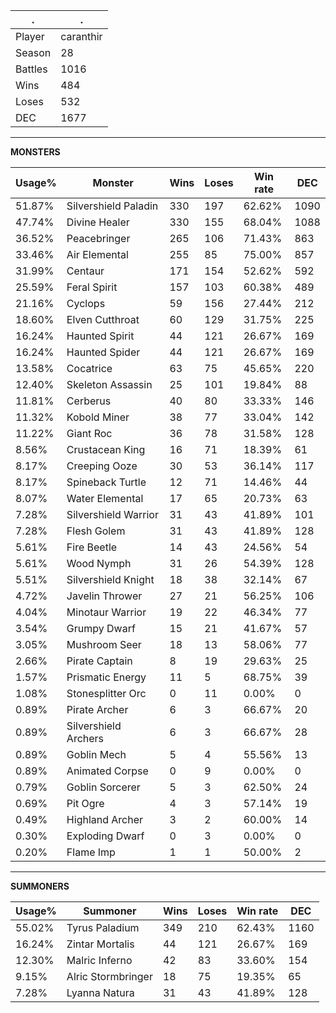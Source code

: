 .|.
|-|-
Player|caranthir
Season|28
Battles|1016
Wins|484
Loses|532
DEC|1677

---
**MONSTERS**

Usage%|Monster|Wins|Loses|Win rate|DEC|
-|-|-|-|-|-|
51.87%|Silvershield Paladin|330|197|62.62%|1090|
47.74%|Divine Healer|330|155|68.04%|1088|
36.52%|Peacebringer|265|106|71.43%|863|
33.46%|Air Elemental|255|85|75.00%|857|
31.99%|Centaur|171|154|52.62%|592|
25.59%|Feral Spirit|157|103|60.38%|489|
21.16%|Cyclops|59|156|27.44%|212|
18.60%|Elven Cutthroat|60|129|31.75%|225|
16.24%|Haunted Spirit|44|121|26.67%|169|
16.24%|Haunted Spider|44|121|26.67%|169|
13.58%|Cocatrice|63|75|45.65%|220|
12.40%|Skeleton Assassin|25|101|19.84%|88|
11.81%|Cerberus|40|80|33.33%|146|
11.32%|Kobold Miner|38|77|33.04%|142|
11.22%|Giant Roc|36|78|31.58%|128|
8.56%|Crustacean King|16|71|18.39%|61|
8.17%|Creeping Ooze|30|53|36.14%|117|
8.17%|Spineback Turtle|12|71|14.46%|44|
8.07%|Water Elemental|17|65|20.73%|63|
7.28%|Silvershield Warrior|31|43|41.89%|101|
7.28%|Flesh Golem|31|43|41.89%|128|
5.61%|Fire Beetle|14|43|24.56%|54|
5.61%|Wood Nymph|31|26|54.39%|128|
5.51%|Silvershield Knight|18|38|32.14%|67|
4.72%|Javelin Thrower|27|21|56.25%|106|
4.04%|Minotaur Warrior|19|22|46.34%|77|
3.54%|Grumpy Dwarf|15|21|41.67%|57|
3.05%|Mushroom Seer|18|13|58.06%|77|
2.66%|Pirate Captain|8|19|29.63%|25|
1.57%|Prismatic Energy|11|5|68.75%|39|
1.08%|Stonesplitter Orc|0|11|0.00%|0|
0.89%|Pirate Archer|6|3|66.67%|20|
0.89%|Silvershield Archers|6|3|66.67%|28|
0.89%|Goblin Mech|5|4|55.56%|13|
0.89%|Animated Corpse|0|9|0.00%|0|
0.79%|Goblin Sorcerer|5|3|62.50%|24|
0.69%|Pit Ogre|4|3|57.14%|19|
0.49%|Highland Archer|3|2|60.00%|14|
0.30%|Exploding Dwarf|0|3|0.00%|0|
0.20%|Flame Imp|1|1|50.00%|2|

---
**SUMMONERS**

Usage%|Summoner|Wins|Loses|Win rate|DEC|
-|-|-|-|-|-|
55.02%|Tyrus Paladium|349|210|62.43%|1160|
16.24%|Zintar Mortalis|44|121|26.67%|169|
12.30%|Malric Inferno|42|83|33.60%|154|
9.15%|Alric Stormbringer|18|75|19.35%|65|
7.28%|Lyanna Natura|31|43|41.89%|128|
